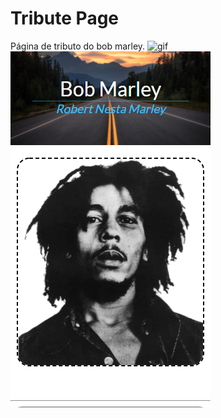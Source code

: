 # Tribute Page
 Página de tributo do bob marley.
![gif](https://github.com/luizlopes12/TributePage/blob/main/bob2.gif)
![img](https://github.com/luizlopes12/TributePage/blob/main/Screenshot_83.png)
